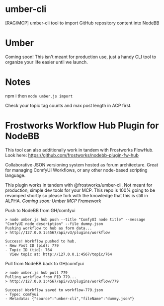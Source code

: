 # umber-cli
[RAG/MCP] umber-cli tool to import GitHub repository content into NodeBB

# Umber 
Coming soon! This isn't meant for production use, just a handy CLI tool to organize your life easier until we launch.

# Notes

npm i then `node umber.js import`

Check your topic tag counts and max post length in ACP first.

# Frostworks Workflow Hub Plugin for NodeBB

This tool can also additionally work in tandem with Frostworks FlowHub. Look here:
https://github.com/frostworks/nodebb-plugin-fw-hub

Collaborative JSON versioning system hosted as forum architecture. Great for managing ComfyUI Workflows, or any other node-based scripting language.

This plugin works in tandem with @frostworks/umber-cli. Not meant for production, simple dev tools for your MCP. This repo is 100% going to be revamped shortly so please fork with the knowledge that this is still in ALPHA. *Coming soon: Umber MCP Framework*


Push to NodeBB from GH/comfyui

```
> node umber.js hub push --title "ComfyUI node title" --message "ComfyUI node description" --file dummy.json
Pushing workflow to hub as form data...
> http://127.0.0.1:4567/api/v3/plugins/workflow

Success! Workflow pushed to hub.
- New Post ID (pid): 779
- Topic ID (tid): 764
  View topic at: http://127.0.0.1:4567/topic/764
```

Pull from NodeBB back to GH/comfyui
```
> node umber.js hub pull 779                                                      
Pulling workflow from PID 779...
> http://127.0.0.1:4567/api/v3/plugins/workflow/779

Success! Workflow saved to workflow-779.json
- Type: comfyui
- Metadata: {"source":"umber-cli","fileName":"dummy.json"}
```